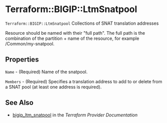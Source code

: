 # Terraform::BIGIP::LtmSnatpool

`Terraform::BIGIP::LtmSnatpool` Collections of SNAT translation addresses

Resource should be named with their "full path". The full path is the combination of the partition + name of the resource, for example /Common/my-snatpool.

## Properties

`Name` - (Required) Name of the snatpool.

`Members` - (Required) Specifies a translation address to add to or delete from a SNAT pool (at least one address is required).


## See Also

* [bigip_ltm_snatpool](https://www.terraform.io/docs/providers/bigip/r/ltm_snatpool.html) in the _Terraform Provider Documentation_